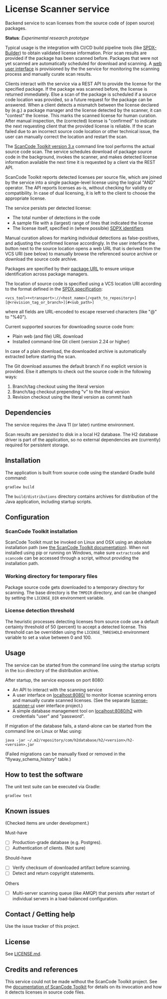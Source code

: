 # License Scanner service
Backend service to scan licenses from the source code of (open source) packages. 

**Status**: _Experimental research prototype_

Typical usage is the integration with CI/CD build pipeline tools (like 
[SPDX-Builder](https://github.com/philips-labs/spdx-builder)) to obtain validated
license information. Prior scan results are provided if the package has been
scanned before. Packages that were not yet scanned are automatically 
scheduled for download and scanning. A [web user interface](https://github.com/philips-labs/license-scanner-ui)
is provisioned by the the service for monitoring the scanning process and 
manually curate scan results.

Clients interact with the service via a REST API to provide the license for 
the specified package. If the package was scanned before, the license is
returned immediately. Else a scan of the package is scheduled if a source code
location was provided, so a future request for the package can be answered. 
When a client detects a mismatch between the license declared by (e.g.) a package 
manager and the license detected by the scanner, it can "contest" the license. 
This marks the scanned license for human curation. After manual inspection, 
the (corrected) license is "confirmed" to indicate the next requesting client 
that the provided license is reliable. If the scan failed due to an incorrect
source code location or other technical issue, the user can manually correct 
the location and restart the scan.

The [ScanCode Toolkit version 3.x](https://github.com/nexB/scancode-toolkit)
command line tool performs the actual source code scan. The service schedules 
download of package source code in the background, invokes the scanner, and 
makes detected license information available the next time it is requested by
a client via the REST API.

ScanCode Toolkit reports detected licenses per source file, which are joined by 
the service into a single package-level license using the logical "AND" operator.
The API reports licenses as-is, without checking for validity or compatibility. 
In case of dual licensing, it is left to the client to choose the appropriate 
license.

The service persists per detected license: 
- The total number of detections in the code
- A sample file with a (largest) range of lines that indicated the license
- The license itself, specified in (where possible) [SDPX identifiers](https://spdx.org/licenses)

Manual curation allows for marking individual detections as false-positives,
and adjusting the confirmed license accordingly. In the user interface the
button next to the source location opens a web URL that is derived from the 
VCS URI (see below) to manually browse the referenced source archive or download
the source code archive.

Packages are specified by their [package URL](https://github.com/package-url/purl-spec)
to ensure unique identification across package managers.

The location of source code is specified using a VCS location URI according
to the format defined in the [SPDX specification](https://spdx.github.io/spdx-spec/3-package-information/#37-package-download-location):
```
<vcs_tool>+<transport>://<host_name>[/<path_to_repository>][@<revision_tag_or_branch>][#<sub_path>]
```
where all fields are URL-encoded to escape reserved characters (like "@" to "%40").

Current supported sources for downloading source code from:
- Plain web (and file) URL download
- Installed command-line Git client (version 2.24 or higher)

In case of a plain download, the downloaded archive is automatically extracted
before starting the scan.

The Git download assumes the default branch if no explicit version is provided.
Else it attempts to check out the source code in the following ways:
1. Branch/tag checkout using the literal version
2. Branch/tag checkout prepending "v" to the literal version
3. Revision checkout using the literal version as commit hash

## Dependencies

The service requires the Java 11 (or later) runtime environment.

Scan results are persisted to disk in a local H2 database. The H2 database 
driver is part of the application, so no external dependencies are 
(currently) required for persistent storage.

## Installation

The application is built from source code using the standard Gradle build command:
```
gradlew build
```
The `build/distributions` directory contains archives for distribution of the
Java application, including startup scripts. 

## Configuration

### ScanCode Toolkit installation
ScanCode Toolkit must be invoked on Linux and OSX using an absolute
installation path (see [the ScanCode Toolkit documentation](https://scancode-toolkit.readthedocs.io/en/latest/cli-reference/synopsis.html)).
When not installed using pip or running on Windows, make sure `extractcode` and 
`scancode` can be accessed through a script, without providing the installation 
path.

### Working directory for temporary files
Package source code gets downloaded to a temporary directory for scanning.
The base directory is the `TMPDIR` directory, and can be changed by setting 
the `LICENSE_DIR` environment variable.

### License detection threshold
The heuristic processes detecting licenses from source code use a default 
certainty threshold of 50 (percent) to accept a detected license. This threshold
can be overridden using the `LICENSE_THRESHOLD` environment variable to set a 
value between 0 and 100.

## Usage

The service can be started from the command line using the startup scripts in the
`bin` directory of the distribution archive.

After startup, the service exposes on port 8080:
* An API to interact with the scanning service
* A user interface on [localhost:8080/](http://localhost:80080) to monitor license 
scanning errors and manually curate scanned licenses. (See the separate 
[license-scanner-ui](https://github.com/philips-labs/license-scanner-ui) 
user interface project.)
* A simple database management tool on [localhost:8080/h2](http://localhost:8080/h2)
with credentials "user" and "password".

If migration of the database fails, a stand-alone can be started from the 
command line on Linux or Mac using:

    java -jar ~/.m2/repository/com/h2database/h2/<version>/h2-<version>.jar
    
(Failed migrations can be manually fixed or removed in the "flyway_schema_history" 
table.)

## How to test the software

The unit test suite can be executed via Gradle:
```
gradlew test
```

## Known issues
(Checked items are under development.)

Must-have
- [ ] Production-grade database (e.g. Postgres).
- [ ] Authentication of clients. (Not sure)

Should-have
- [ ] Verify checksum of downloaded artifact before scanning.
- [ ] Detect and return copyright statements.

Others
- [ ] Multi-server scanning queue (like AMQP) that persists after restart of 
  individual servers in a load-balanced configuration.

## Contact / Getting help

Use the issue tracker of this project.

## License

See [LICENSE.md](LICENSE.md).

## Credits and references

This service could not be made without the ScanCode Toolkit project. See the
[documentation of ScanCode Toolkit](https://readthedocs.org/projects/scancode-toolkit)
for details on its invocation and how it detects licenses in source code files.
